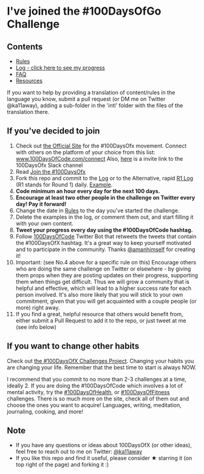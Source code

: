 # I've joined the #100DaysOfGo Challenge

## Contents

* [Rules](rules.md)
* [Log - click here to see my progress](https://github.com/imjoseangel/100-days-of-go/blob/devel/docs/index.rst)
* [FAQ](FAQ.md)
* [Resources](resources.md)

If you want to help by providing a translation of content/rules in the language you know, submit a pull request (or DM me on Twitter @ka11away), adding a sub-folder in the 'intl' folder with the files of the translation there.

## If you've decided to join

1. Check out [the Official Site](http://100daysofx.com/) for the #100DaysOfx movement. Connect with others on the platform of your choice from this list: www.100DaysOfCode.com/connect
    Also, [here](https://join.slack.com/t/100daysofx/shared_invite/enQtMjg1MzQ5MjI2NzU4LTAzMTExYmJlNzhmM2JjOTZiNGNjMDZiMDQ4ZThjNmNjZDYwNzFhYTVlMGMxZDA0MGQwODJmZjNjYzg4NTVjYzc) is a invite link to the 100DaysOfx Slack channel
2. Read [Join the #100DaysOfx](https://medium.freecodecamp.com/join-the-100daysofcode-556ddb4579e4)
3. Fork this repo and commit to the [Log](log.md) or to the Alternative, rapid [R1 Log](r1-log.md) (R1 stands for Round 1) daily. [Example](https://github.com/Kallaway/100-days-kallaway-log).
4. **Code minimum an hour every day for the next 100 days.**
5. **Encourage at least two other people in the challenge on Twitter every day! Pay it forward!**
6. Change the date in [Rules](rules.md) to the day you've started the challenge.
7. Delete the examples in the log, or comment them out, and start filling it with your own content.
8. **Tweet your progress every day using the #100DaysOfCode hashtag.**
9. Follow [100DaysOfCode](https://twitter.com/_100DaysOfX) Twitter Bot that retweets the tweets that contain the #100DaysOfX hashtag. It's a great way to keep yourself motivated and to participate in the community. Thanks [@amanhimself](https://twitter.com/amanhimself) for creating it!
10. Important: (see No.4 above for a specific rule on this) Encourage others who are doing the same challenge on Twitter or elsewhere - by giving them props when they are posting updates on their progress, supporting them when things get difficult. Thus we will grow a community that is helpful and effective, which will lead to a higher success rate for each person involved. It's also more likely that you will stick to your own commitment, given that you will get acquainted with a couple people (or more) right away.
11. If you find a great, helpful resource that others would benefit from, either submit a Pull Request to add it to the repo, or just tweet at me (see info below)

## If you want to change other habits

Check out [the #100DaysOfX Challenges Project](http://100daysofx.com/). Changing your habits you are changing your life. Remember that the best time to start is always NOW.

I recommend that you commit to no more than 2-3 challenges at a time, ideally 2. If you are doing the #100DaysOfCode which involves a lot of mental activity, try the [#100DaysOfHealth](http://100daysofx.com/where-x-is/health/), or [#100DaysOfFitness](http://100daysofx.com/challenges/) challenges. There is so much more on the site, check all of them out and choose the ones you want to acquire! Languages, writing, meditation, journaling, cooking, and more!

## Note

* If you have any questions or ideas about 100DaysOfX (or other ideas), feel free to reach out to me on Twitter: [@ka11away](https://twitter.com/ka11away)
* If you like this repo and find it useful, please consider &#9733; starring it (on top right of the page) and forking it :)
